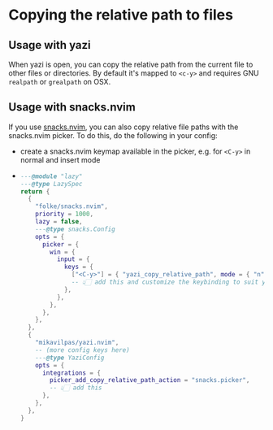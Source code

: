 # Copying the relative path to files

## Usage with yazi

When yazi is open, you can copy the relative path from the current file to other
files or directories. By default it's mapped to `<c-y>` and requires GNU
`realpath` or `grealpath` on OSX.

## Usage with snacks.nvim

If you use
[snacks.nvim](https://github.com/folke/snacks.nvim/blob/main/docs/picker.md),
you can also copy relative file paths with the snacks.nvim picker. To do this,
do the following in your config:

- create a snacks.nvim keymap available in the picker, e.g. for `<C-y>` in
  normal and insert mode
- ```lua
  ---@module "lazy"
  ---@type LazySpec
  return {
    {
      "folke/snacks.nvim",
      priority = 1000,
      lazy = false,
      ---@type snacks.Config
      opts = {
        picker = {
          win = {
            input = {
              keys = {
                ["<C-y>"] = { "yazi_copy_relative_path", mode = { "n", "i" } },
                -- 👆🏻 add this and customize the keybinding to suit your needs
              },
            },
          },
        },
      },
    },
    {
      "mikavilpas/yazi.nvim",
      -- (more config keys here)
      ---@type YaziConfig
      opts = {
        integrations = {
          picker_add_copy_relative_path_action = "snacks.picker",
          -- 👆🏻 add this
        },
      },
    },
  }
  ```
